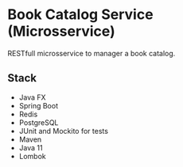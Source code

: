 # Book Catalog Service (Microsservice)

RESTfull microsservice to manager a book catalog. 

## Stack

* Java FX
* Spring Boot
* Redis
* PostgreSQL
* JUnit and Mockito for tests
* Maven
* Java 11
* Lombok

